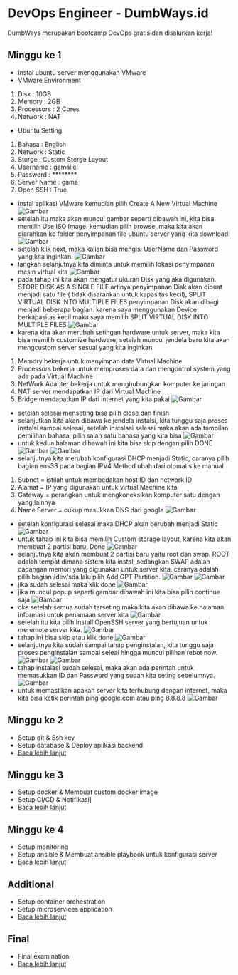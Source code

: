 # DevOps Engineer - DumbWays.id
DumbWays merupakan bootcamp DevOps gratis dan disalurkan kerja!

## Minggu ke 1
- instal ubuntu server menggunakan VMware  
- VMware Environment 
1. Disk : 10GB 
2. Memory : 2GB
3. Processors : 2 Cores
4. Network : NAT 
- Ubuntu Setting 
1. Bahasa : English
2. Network : Static
3. Storge : Custom Storge Layout
4. Username : gamaliel 
5. Password : ********
6. Server Name : gama
7. Open SSH : True
- instal aplikasi VMware kemudian pilih Create A New Virtual Machine
 ![Gambar](week-1/assets/Screenshot%20(212).png)
- setelah itu maka akan muncul gambar seperti dibawah ini, kita bisa memilih Use ISO Image. kemudian pilih browse, maka kita akan diarahkan ke folder penyimpanan file ubuntu server yang kita download. 
  ![Gambar](week-1/assets/Screenshot%20(214).png)
- setelah klik next, maka kalian bisa mengisi UserName dan Password yang kita inginkan. 
![Gambar](week-1/assets/Screenshot%20(215).png)
- langkah selanjutnya kita diminta untuk memilih lokasi penyimpanan mesin virtual kita
![Gambar](week-1/assets/Screenshot%20(216).png)
- pada tahap ini kita akan mengatur ukuran Disk yang aka digunakan. STORE DISK AS A SINGLE FILE artinya penyimpanan Disk akan dibuat menjadi satu file ( tidak disarankan untuk kapasitas kecil), SPLIT VIRTUAL DISK INTO MULTIPLE FILES penyimpanan Disk akan dibagi menjadi beberapa bagian. karena saya menggunakan Device berkapasitas kecil maka saya memilih SPLIT VIRTUAL DISK INTO MULTIPLE FILES
![Gambar](week-1/assets/Screenshot%20(217).png)
- karena kita akan merubah setingan hardware untuk server, maka kita bisa memilih customize hardware, setelah muncul jendela baru kita akan mengcustom server sesuai yang kita inginkan. 
1. Memory bekerja untuk menyimpan data Virtual Machine
2. Processors bekerja untuk memproses data dan mengontrol system yang ada pada Virtual Machine
3. NetWork Adapter bekerja untuk menghubungkan komputer ke jaringan
4. NAT server mendapatkan IP dari Virtual Machine
5. Bridge mendapatkan IP dari internet yang kita pakai
![Gambar](week-1/assets/Screenshot%20(243).png)
- setelah selesai menseting bisa pilih close dan finish
- selanjutkan kita akan dibawa ke jendela instalsi, kita tunggu saja proses instalsi sampai selesai, setelah instalasi selesai maka akan ada tampilan pemilihan bahasa, pilih salah satu bahasa yang kita bisa 
![Gambar](week-1/assets/Screenshot%20(249).png)
- untuk kedua halaman dibawah ini kita bisa skip dengan pilih DONE
![Gambar](week-1/assets/Screenshot%20(250).png)
![Gambar](week-1/assets/Screenshot%20(251).png)
- selanjutnya kita merubah konfigurasi DHCP menjadi Static, caranya pilih bagian ens33 pada bagian IPV4 Method ubah dari otomatis ke manual
1. Subnet = istilah untuk membedakan host ID dan network ID
2. Alamat = IP yang digunakan untuk virtual Machine kita
3. Gateway = perangkan untuk mengkoneksikan komputer satu dengan yang lainnya
4. Name Server = cukup masukkan DNS dari google 
![Gambar](week-1/assets/Screenshot%20(288).png)
- setelah konfigurasi selesai maka DHCP akan berubah menjadi Static
![Gambar](week-1/assets/Screenshot%20(289).png)
- untuk tahap ini kita bisa memilih Custom storage layout, karena kita akan membuat 2 partisi baru, Done 
![Gambar](week-1/assets/Screenshot%20(254).png)
- selanjutnya kita akan membuat 2 partisi baru yaitu root dan swap. ROOT adalah tempat dimana sistem kita instal, sedangkan SWAP adalah cadangan memori yang digunakan untuk server kita. 
caranya adalah pilih bagian /dev/sda lalu pilih Add GPT Partition. 
![Gambar](week-1/assets/Screenshot%20(255).png)
![Gambar](week-1/assets/Screenshot%20(256).png)
- jika sudah selesai maka klik done 
![Gambar](week-1/assets/Screenshot%20(257).png)
- jika muncul popup seperti gambar dibawah ini kita bisa pilih continue saja 
![Gambar](week-1/assets/Screenshot%20(258).png)
- oke setelah semua sudah terseting maka kita akan dibawa ke halaman informasi untuk penamaan server kita 
![Gambar](week-1/assets/Screenshot%20(259).png)
- setelah itu kita pilih Install OpenSSH server yang bertujuan untuk meremote server kita.
![Gambar](week-1/assets/Screenshot%20(262).png)
- tahap ini bisa skip atau klik done
![Gambar](week-1/assets/Screenshot%20(263).png)
- selanjutnya kita sudah sampai tahap penginstalan, kita tunggu saja proses penginstalan sampai seleai hingga muncul pilihan rebot now.
![Gambar](week-1/assets/Screenshot%20(264).png)
![Gambar](week-1/assets/Screenshot%20(265).png)
- tahap instalasi sudah selesai, maka akan ada perintah untuk memasukkan ID dan Password yang sudah kita seting sebelumnya.
![Gambar](week-1/assets/Screenshot%20(267).png)
- untuk memastikan apakah server kita terhubung dengan internet, maka kita bisa ketik perintah ping google.com atau ping 8.8.8.8
![Gambar](week-1/assets/Screenshot%20(268).png)


## Minggu ke 2
- Setup git & Ssh key
- Setup database & Deploy aplikasi backend
- [Baca lebih lanjut](week-2/README.md)

## Minggu ke 3
- Setup docker & Membuat custom docker image
- Setup CI/CD & Notifikasi]
- [Baca lebih lanjut](week-3/README.md)

## Minggu ke 4
- Setup monitoring
- Setup ansible & Membuat ansible playbook untuk konfigurasi server
- [Baca lebih lanjut](week-4/README.md)

## Additional
- Setup container orchestration
- Setup microservices application
- [Baca lebih lanjut](week-1/README.md)

## Final
- Final examination
- [Baca lebih lanjut](final/README.md)